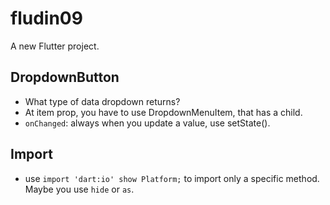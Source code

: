 # fludin09

A new Flutter project.

## DropdownButton

- What type of data dropdown returns?
- At item prop, you have to use DropdownMenuItem, that has a child.
- `onChanged`: always when you update a value, use setState().


## Import

- use `import 'dart:io' show Platform;` to import only a specific method. Maybe you use `hide` or `as`.